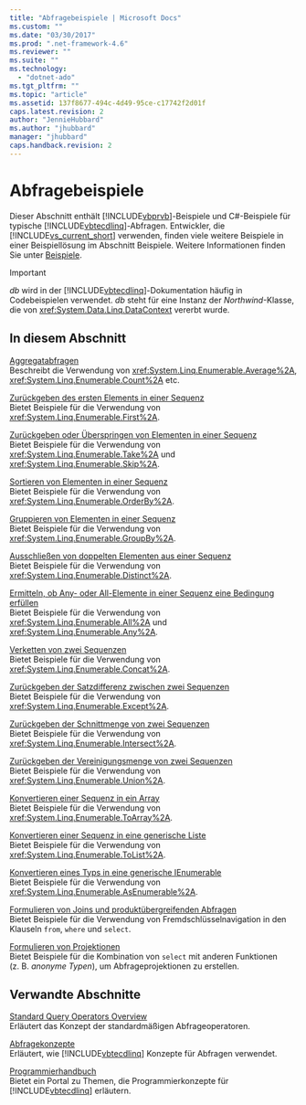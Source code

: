 ```yaml
---
title: "Abfragebeispiele | Microsoft Docs"
ms.custom: ""
ms.date: "03/30/2017"
ms.prod: ".net-framework-4.6"
ms.reviewer: ""
ms.suite: ""
ms.technology: 
  - "dotnet-ado"
ms.tgt_pltfrm: ""
ms.topic: "article"
ms.assetid: 137f8677-494c-4d49-95ce-c17742f2d01f
caps.latest.revision: 2
author: "JennieHubbard"
ms.author: "jhubbard"
manager: "jhubbard"
caps.handback.revision: 2
---
```

# Abfragebeispiele
Dieser Abschnitt enthält [!INCLUDE[vbprvb](../../../../../../includes/vbprvb-md.md)]\-Beispiele und C\#\-Beispiele für typische [!INCLUDE[vbtecdlinq](../../../../../../includes/vbtecdlinq-md.md)]\-Abfragen.  Entwickler, die [!INCLUDE[vs_current_short](../../../../../../includes/vs-current-short-md.md)] verwenden, finden viele weitere Beispiele in einer Beispiellösung im Abschnitt Beispiele.  Weitere Informationen finden Sie unter [Beispiele](../../../../../../docs/framework/data/adonet/sql/linq/samples.md).  
  
> [!IMPORTANT]
>  *db* wird in der [!INCLUDE[vbtecdlinq](../../../../../../includes/vbtecdlinq-md.md)]\-Dokumentation häufig in Codebeispielen verwendet.  *db* steht für eine Instanz der *Northwind*\-Klasse, die von <xref:System.Data.Linq.DataContext> vererbt wurde.  
  
## In diesem Abschnitt  
 [Aggregatabfragen](../../../../../../docs/framework/data/adonet/sql/linq/aggregate-queries.md)  
 Beschreibt die Verwendung von <xref:System.Linq.Enumerable.Average%2A>, <xref:System.Linq.Enumerable.Count%2A> etc.  
  
 [Zurückgeben des ersten Elements in einer Sequenz](../../../../../../docs/framework/data/adonet/sql/linq/return-the-first-element-in-a-sequence.md)  
 Bietet Beispiele für die Verwendung von <xref:System.Linq.Enumerable.First%2A>.  
  
 [Zurückgeben oder Überspringen von Elementen in einer Sequenz](../../../../../../docs/framework/data/adonet/sql/linq/return-or-skip-elements-in-a-sequence.md)  
 Bietet Beispiele für die Verwendung von <xref:System.Linq.Enumerable.Take%2A> und <xref:System.Linq.Enumerable.Skip%2A>.  
  
 [Sortieren von Elementen in einer Sequenz](../../../../../../docs/framework/data/adonet/sql/linq/sort-elements-in-a-sequence.md)  
 Bietet Beispiele für die Verwendung von <xref:System.Linq.Enumerable.OrderBy%2A>.  
  
 [Gruppieren von Elementen in einer Sequenz](../../../../../../docs/framework/data/adonet/sql/linq/group-elements-in-a-sequence.md)  
 Bietet Beispiele für die Verwendung von <xref:System.Linq.Enumerable.GroupBy%2A>.  
  
 [Ausschließen von doppelten Elementen aus einer Sequenz](../../../../../../docs/framework/data/adonet/sql/linq/eliminate-duplicate-elements-from-a-sequence.md)  
 Bietet Beispiele für die Verwendung von <xref:System.Linq.Enumerable.Distinct%2A>.  
  
 [Ermitteln, ob Any\- oder All\-Elemente in einer Sequenz eine Bedingung erfüllen](../../../../../../docs/framework/data/adonet/sql/linq/determine-if-any-or-all-elements-in-a-sequence-satisfy-a-condition.md)  
 Bietet Beispiele für die Verwendung von <xref:System.Linq.Enumerable.All%2A> und <xref:System.Linq.Enumerable.Any%2A>.  
  
 [Verketten von zwei Sequenzen](../../../../../../docs/framework/data/adonet/sql/linq/concatenate-two-sequences.md)  
 Bietet Beispiele für die Verwendung von <xref:System.Linq.Enumerable.Concat%2A>.  
  
 [Zurückgeben der Satzdifferenz zwischen zwei Sequenzen](../../../../../../docs/framework/data/adonet/sql/linq/return-the-set-difference-between-two-sequences.md)  
 Bietet Beispiele für die Verwendung von <xref:System.Linq.Enumerable.Except%2A>.  
  
 [Zurückgeben der Schnittmenge von zwei Sequenzen](../../../../../../docs/framework/data/adonet/sql/linq/return-the-set-intersection-of-two-sequences.md)  
 Bietet Beispiele für die Verwendung von <xref:System.Linq.Enumerable.Intersect%2A>.  
  
 [Zurückgeben der Vereinigungsmenge von zwei Sequenzen](../../../../../../docs/framework/data/adonet/sql/linq/return-the-set-union-of-two-sequences.md)  
 Bietet Beispiele für die Verwendung von <xref:System.Linq.Enumerable.Union%2A>.  
  
 [Konvertieren einer Sequenz in ein Array](../../../../../../docs/framework/data/adonet/sql/linq/convert-a-sequence-to-an-array.md)  
 Bietet Beispiele für die Verwendung von <xref:System.Linq.Enumerable.ToArray%2A>.  
  
 [Konvertieren einer Sequenz in eine generische Liste](../../../../../../docs/framework/data/adonet/sql/linq/convert-a-sequence-to-a-generic-list.md)  
 Bietet Beispiele für die Verwendung von <xref:System.Linq.Enumerable.ToList%2A>.  
  
 [Konvertieren eines Typs in eine generische IEnumerable](../../../../../../docs/framework/data/adonet/sql/linq/convert-a-type-to-a-generic-ienumerable.md)  
 Bietet Beispiele für die Verwendung von <xref:System.Linq.Enumerable.AsEnumerable%2A>.  
  
 [Formulieren von Joins und produktübergreifenden Abfragen](../../../../../../docs/framework/data/adonet/sql/linq/formulate-joins-and-cross-product-queries.md)  
 Bietet Beispiele für die Verwendung von Fremdschlüsselnavigation in den Klauseln `from`, `where` und `select`.  
  
 [Formulieren von Projektionen](../../../../../../docs/framework/data/adonet/sql/linq/formulate-projections.md)  
 Bietet Beispiele für die Kombination von `select` mit anderen Funktionen \(z. B. *anonyme Typen*\), um Abfrageprojektionen zu erstellen.  
  
## Verwandte Abschnitte  
 [Standard Query Operators Overview](../../../../../../ocs/visual-basic/programming-guide/concepts/linq/standard-query-operators-overview.md)  
 Erläutert das Konzept der standardmäßigen Abfrageoperatoren.  
  
 [Abfragekonzepte](../../../../../../docs/framework/data/adonet/sql/linq/query-concepts.md)  
 Erläutert, wie [!INCLUDE[vbtecdlinq](../../../../../../includes/vbtecdlinq-md.md)] Konzepte für Abfragen verwendet.  
  
 [Programmierhandbuch](../../../../../../docs/framework/data/adonet/sql/linq/programming-guide.md)  
 Bietet ein Portal zu Themen, die Programmierkonzepte für [!INCLUDE[vbtecdlinq](../../../../../../includes/vbtecdlinq-md.md)] erläutern.